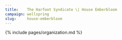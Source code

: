 ```yaml
---
title:    The Harfoot Syndicate \| House Emberbloom
campaign: wellspring
slug:     house-emberbloom
---
```


{% include pages/organization.md %}
